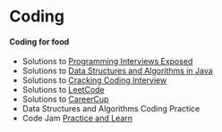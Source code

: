 Coding
======

#### Coding for food

* Solutions to [Programming Interviews Exposed](http://www.amazon.com/Programming-Interviews-Exposed-Secrets-Programmer-ebook/dp/B003UD7QF6/ref=sr_1_3?s=books&ie=UTF8&qid=1392376813&sr=1-3&keywords=Programming+Interviews+Exposed)
* Solutions to [Data Structures and Algorithms in Java](http://www.amazon.com/Data-Structures-Algorithms-Java-Edition/dp/0672324539)
* Solutions to [Cracking Coding Interview](http://www.amazon.com/Cracking-Coding-Interview-Programming-Questions/dp/098478280X)
* Solutions to [LeetCode](http://oj.leetcode.com/problems/)
* Solutions to [CareerCup](http://www.careercup.com/page)
* Data Structures and Algorithms Coding Practice
* Code Jam [Practice and Learn](https://code.google.com/codejam/contests.html)
